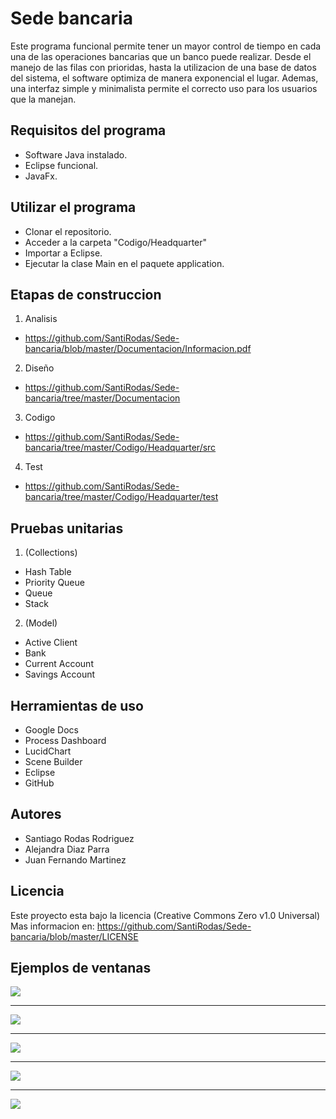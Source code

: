 # Sede bancaria

Este programa funcional permite tener un mayor control de tiempo en cada una de las operaciones bancarias que un banco puede realizar.
Desde el manejo de las filas con prioridas, hasta la utilizacion de una base de datos del sistema, el software optimiza de manera exponencial el lugar.
Ademas, una interfaz simple y minimalista permite el correcto uso para los usuarios que la manejan. 

## Requisitos del programa
* Software Java instalado.
* Eclipse funcional.
* JavaFx.

## Utilizar el programa
* Clonar el repositorio.
* Acceder a la carpeta "Codigo/Headquarter"
* Importar a Eclipse.
* Ejecutar la clase Main en el paquete application.

## Etapas de construccion

1. Analisis
* https://github.com/SantiRodas/Sede-bancaria/blob/master/Documentacion/Informacion.pdf

2. Diseño
* https://github.com/SantiRodas/Sede-bancaria/tree/master/Documentacion

3. Codigo
* https://github.com/SantiRodas/Sede-bancaria/tree/master/Codigo/Headquarter/src

4. Test
* https://github.com/SantiRodas/Sede-bancaria/tree/master/Codigo/Headquarter/test


## Pruebas unitarias
1. (Collections)
* Hash Table
* Priority Queue
* Queue
* Stack

2. (Model)
* Active Client
* Bank
* Current Account
* Savings Account

## Herramientas de uso
* Google Docs
* Process Dashboard
* LucidChart
* Scene Builder
* Eclipse
* GitHub

## Autores
* Santiago Rodas Rodriguez
* Alejandra Diaz Parra
* Juan Fernando Martinez

## Licencia
Este proyecto esta bajo la licencia (Creative Commons Zero v1.0 Universal) 
Mas informacion en: https://github.com/SantiRodas/Sede-bancaria/blob/master/LICENSE

## Ejemplos de ventanas

![](https://github.com/SantiRodas/Sede-bancaria/blob/master/Extras/Imagenes/1.JPG)

------------------------------------------------------------------------------------------

![](https://github.com/SantiRodas/Sede-bancaria/blob/master/Extras/Imagenes/2.JPG)

------------------------------------------------------------------------------------------

![](https://github.com/SantiRodas/Sede-bancaria/blob/master/Extras/Imagenes/3.JPG)

------------------------------------------------------------------------------------------

![](https://github.com/SantiRodas/Sede-bancaria/blob/master/Extras/Imagenes/4.JPG)

------------------------------------------------------------------------------------------

![](https://github.com/SantiRodas/Sede-bancaria/blob/master/Extras/Imagenes/5.JPG)
